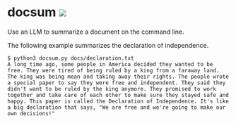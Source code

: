 # docsum ![](https://github.com/EthanTu2/docsum/workflows/tests/badge.svg?dummy=timestamp)

Use an LLM to summarize a document on the command line.

The following example summarizes the declaration of independence.
```
$ python3 docsum.py docs/declaration.txt
A long time ago, some people in America decided they wanted to be free. They were tired of being ruled by a king from a faraway land. The king was being mean and taking away their rights. The people wrote a special paper to say they were free and independent. They said they didn't want to be ruled by the king anymore. They promised to work together and take care of each other to make sure they stayed safe and happy. This paper is called the Declaration of Independence. It's like a big declaration that says, "We are free and we're going to make our own decisions!"
```